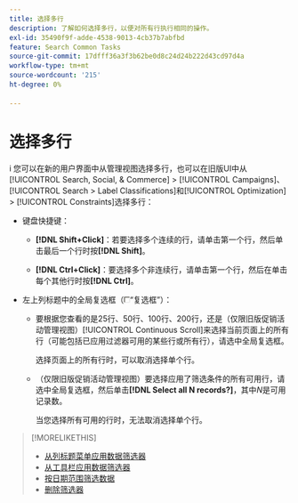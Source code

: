 ```yaml
---
title: 选择多行
description: 了解如何选择多行，以便对所有行执行相同的操作。
exl-id: 35490f9f-adde-4538-9013-4cb37b7abfbd
feature: Search Common Tasks
source-git-commit: 17dfff36a3f3b62be0d8c24d24b222d43cd97d4a
workflow-type: tm+mt
source-wordcount: '215'
ht-degree: 0%

---
```


# 选择多行
i
您可以在新的用户界面中从管理视图选择多行，也可以在旧版UI中从[!UICONTROL Search, Social, & Commerce] > [!UICONTROL Campaigns]、[!UICONTROL Search > Label Classifications]和[!UICONTROL Optimization] > [!UICONTROL Constraints]选择多行：

* 键盘快捷键：

   * **[!DNL Shift+Click]**：若要选择多个连续的行，请单击第一个行，然后单击最后一个行时按&#x200B;**[!DNL Shift]**。

   * **[!DNL Ctrl+Click]**：要选择多个非连续行，请单击第一个行，然后在单击每个其他行时按&#x200B;**[!DNL Ctrl]**。

* 左上列标题中的全局复选框（![复选框](/help/search-social-commerce/assets/check-box.png)“复选框”）：

   * 要根据您查看的是25行、50行、100行、200行，还是（仅限旧版促销活动管理视图）[!UICONTROL Continuous Scroll]来选择当前页面上的所有行（可能包括已应用过滤器可用的某些行或所有行），请选中全局复选框。

     选择页面上的所有行时，可以取消选择单个行。

   * （仅限旧版促销活动管理视图）要选择应用了筛选条件的所有可用行，请选中全局复选框，然后单击&#x200B;**[!DNL Select all N records?]**，其中&#x200B;*N*&#x200B;是可用记录数。

     当您选择所有可用的行时，无法取消选择单个行。

>[!MORELIKETHIS]
>
>* [从列标题菜单应用数据筛选器](../data-views/ad-hoc-settings/column-filter-apply-from-column-heading.md)
>* [从工具栏应用数据筛选器](../data-views/ad-hoc-settings/column-filter-apply-from-toolbar.md)
>* [按日期范围筛选数据](../data-views/ad-hoc-settings/date-filter.md)
>* [删除筛选器](../data-views/ad-hoc-settings/column-filter-remove.md)

